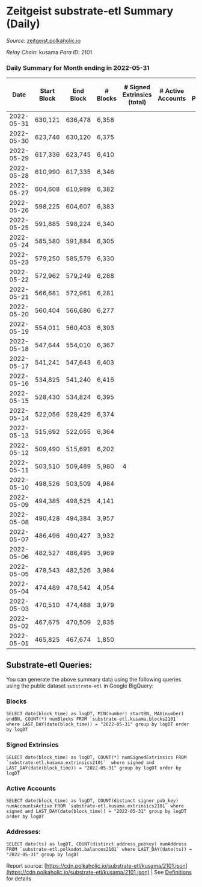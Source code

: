 # Zeitgeist substrate-etl Summary (Daily)

_Source_: [zeitgeist.polkaholic.io](https://zeitgeist.polkaholic.io)

*Relay Chain*: kusama
*Para ID*: 2101



### Daily Summary for Month ending in 2022-05-31


| Date | Start Block | End Block | # Blocks | # Signed Extrinsics (total) | # Active Accounts | # Passive | # New | # Addresses with Balances | # Events | # Transfers | # XCM Transfers In | # XCM Transfers Out |
| ---- | ----------- | --------- | -------- | --------------------------- | ----------------- | --------- | ----- | ------------------------- | -------- | ----------- | ------------------ | ------------------- |
| 2022-05-31 | 630,121 | 636,478 | 6,358  |  |  |  |  | 6 | 24,154 |   |   |   |
| 2022-05-30 | 623,746 | 630,120 | 6,375  |  |  |  |  | 6 | 24,221 |   |   |   |
| 2022-05-29 | 617,336 | 623,745 | 6,410  |  |  |  |  | 6 | 24,354 |   |   |   |
| 2022-05-28 | 610,990 | 617,335 | 6,346  |  |  |  |  | 6 | 24,112 |   |   |   |
| 2022-05-27 | 604,608 | 610,989 | 6,382  |  |  |  |  | 6 | 24,250 |   |   |   |
| 2022-05-26 | 598,225 | 604,607 | 6,383  |  |  |  |  | 6 | 24,253 |   |   |   |
| 2022-05-25 | 591,885 | 598,224 | 6,340  |  |  |  |  | 6 | 24,088 |   |   |   |
| 2022-05-24 | 585,580 | 591,884 | 6,305  |  |  |  |  | 6 | 23,959 |   |   |   |
| 2022-05-23 | 579,250 | 585,579 | 6,330  |  |  |  |  | 6 | 24,054 |   |   |   |
| 2022-05-22 | 572,962 | 579,249 | 6,288  |  |  |  |  | 6 | 23,886 |   |   |   |
| 2022-05-21 | 566,681 | 572,961 | 6,281  |  |  |  |  | 6 | 23,867 |   |   |   |
| 2022-05-20 | 560,404 | 566,680 | 6,277  |  |  |  |  | 6 | 23,845 |   |   |   |
| 2022-05-19 | 554,011 | 560,403 | 6,393  |  |  |  |  | 6 | 24,291 |   |   |   |
| 2022-05-18 | 547,644 | 554,010 | 6,367  |  |  |  |  | 6 | 24,191 |   |   |   |
| 2022-05-17 | 541,241 | 547,643 | 6,403  |  |  |  |  | 6 | 24,327 |   |   |   |
| 2022-05-16 | 534,825 | 541,240 | 6,416  |  |  |  |  | 6 | 24,378 |   |   |   |
| 2022-05-15 | 528,430 | 534,824 | 6,395  |  |  |  |  | 6 | 24,301 |   |   |   |
| 2022-05-14 | 522,056 | 528,429 | 6,374  |  |  |  |  | 6 | 24,208 |   |   |   |
| 2022-05-13 | 515,692 | 522,055 | 6,364  |  |  |  |  | 6 | 24,181 |   |   |   |
| 2022-05-12 | 509,490 | 515,691 | 6,202  |  |  |  |  | 6 | 23,572 |   |   |   |
| 2022-05-11 | 503,510 | 509,489 | 5,980  | 4 |  |  |  | 6 | 22,738 | 1  |   |   |
| 2022-05-10 | 498,526 | 503,509 | 4,984  |  |  |  |  | 5 | 18,930 |   |   |   |
| 2022-05-09 | 494,385 | 498,525 | 4,141  |  |  |  |  | 5 | 15,629 |   |   |   |
| 2022-05-08 | 490,428 | 494,384 | 3,957  |  |  |  |  | 5 | 14,905 |   |   |   |
| 2022-05-07 | 486,496 | 490,427 | 3,932  |  |  |  |  | 5 | 14,854 |   |   |   |
| 2022-05-06 | 482,527 | 486,495 | 3,969  |  |  |  |  | 5 | 15,013 |   |   |   |
| 2022-05-05 | 478,543 | 482,526 | 3,984  |  |  |  |  | 5 | 15,066 |   |   |   |
| 2022-05-04 | 474,489 | 478,542 | 4,054  |  |  |  |  | 5 | 16,050 |   |   |   |
| 2022-05-03 | 470,510 | 474,488 | 3,979  |  |  |  |  | 5 | 15,751 |   |   |   |
| 2022-05-02 | 467,675 | 470,509 | 2,835  |  |  |  |  | 5 | 10,803 |   |   |   |
| 2022-05-01 | 465,825 | 467,674 | 1,850  |  |  |  |  | 5 | 6,660 |   |   |   |

## Substrate-etl Queries:
You can generate the above summary data using the following queries using the public dataset `substrate-etl` in Google BigQuery:


### Blocks
```
SELECT date(block_time) as logDT, MIN(number) startBN, MAX(number) endBN, COUNT(*) numBlocks FROM `substrate-etl.kusama.blocks2101`  where LAST_DAY(date(block_time)) = "2022-05-31" group by logDT order by logDT
```


### Signed Extrinsics
```
SELECT date(block_time) as logDT, COUNT(*) numSignedExtrinsics FROM `substrate-etl.kusama.extrinsics2101`  where signed and LAST_DAY(date(block_time)) = "2022-05-31" group by logDT order by logDT
```


### Active Accounts
```
SELECT date(block_time) as logDT, COUNT(distinct signer_pub_key) numAccountsActive FROM `substrate-etl.kusama.extrinsics2101` where signed and LAST_DAY(date(block_time)) = "2022-05-31" group by logDT order by logDT
```


### Addresses:
```
SELECT date(ts) as logDT, COUNT(distinct address_pubkey) numAddress FROM `substrate-etl.polkadot.balances2101` where LAST_DAY(date(ts)) = "2022-05-31" group by logDT
```



Report source: [https://cdn.polkaholic.io/substrate-etl/kusama/2101.json](https://cdn.polkaholic.io/substrate-etl/kusama/2101.json) | See [Definitions](/DEFINITIONS.md) for details
